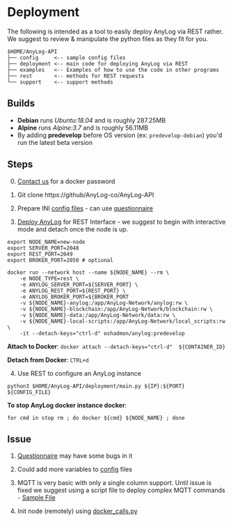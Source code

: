 # Deployment 

The following is intended as a tool to easily deploy AnyLog via REST rather. 
We suggest to review & manipulate the python files as they fit for you. 

```
$HOME/AnyLog-API 
├── config     <-- sample config files 
├── deployment <-- main code for deploying AnyLog via REST   
├── examples   <-- Examples of how to use the code in other programs
├── rest       <-- methods for REST requests 
└── support    <-- support methods 
```

## Builds
* **Debian** runs _Ubuntu:18.04_ and is roughly 287.25MB 
* **Alpine** runs _Alpine:3.7_ and is roughly 56.11MB
* By adding **predevelop** before OS version (ex: `predevelop-debian`) you'd run the latest beta version 
 
## Steps 
0. [Contact us](mailto:info@anylog.co) for a docker password


1. Git clone https://github/AnyLog-co/AnyLog-API


2. Prepare INI [config files](config/) - can use [questionnaire](config/questionnaire.sh)


3. [Deploy AnyLog](deploy_node.sh) for REST Interface - we suggest to begin with interactive mode and detach once the node is up.
```
export NODE_NAME=new-node
export SERVER_PORT=2048
export REST_PORT=2049 
export BROKER_PORT=2050 # optional

docker run --network host --name ${NODE_NAME} --rm \
    -e NODE_TYPE=rest \
    -e ANYLOG_SERVER_PORT=${SERVER_PORT} \
    -e ANYLOG_REST_PORT=${REST_PORT} \
    -e ANYLOG_BROKER_PORT=${BROKER_PORT 
    -v ${NODE_NAME}-anylog:/app/AnyLog-Network/anylog:rw \ 
    -v ${NODE_NAME}-blockchain:/app/AnyLog-Network/blockchain:rw \ 
    -v ${NODE_NAME}-data:/app/AnyLog-Network/data:rw \ 
    -v ${NODE_NAME}-local-scripts:/app/AnyLog-Network/local_scripts:rw \
    -it --detach-keys="ctrl-d" oshadmon/anylog:predevelop
```
**Attach to Docker**: `docker attach --detach-keys="ctrl-d"  ${CONTAINER_ID}`

**Detach from Docker**: `CTRL+d`


4. Use REST to configure an AnyLog instance
```
python3 $HOME/AnyLog-API/deployment/main.py ${IP}:${PORT} ${CONFIG_FILE} 
```


**To stop AnyLog docker instance docker**: 
```
for cmd in stop rm ; do docker ${cmd} ${NODE_NAME} ; done
```


## Issue
1. [Questionnaire](config/questionnaire.sh) may have some bugs in it 


2. Could add more variables to [config](config/config.ini) files  


3. MQTT is very basic with only a single column support. Until issue is fixed we suggest using a script 
file to deploy complex MQTT commands - [Sample File](examples/sample_complex_mqtt_call.al)


5. Init node (remotely) using [docker_calls.py](deployment/docker_calls.py)
